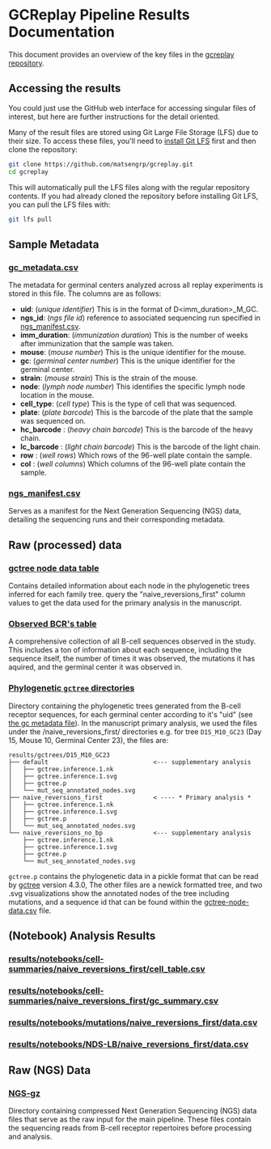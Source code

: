 # GCReplay Pipeline Results Documentation

This document provides an overview of the key files in the [gcreplay repository](https://github.com/matsengrp/gcreplay).

## Accessing the results

You could just use the GitHub web interface for accessing singular files of interest, but  here are further instructions for the detail oriented.

Many of the result files are stored using Git Large File Storage (LFS) due to their size. To access these files, you'll need to [install Git LFS](https://git-lfs.com/) first and then clone the repository:

```bash
git clone https://github.com/matsengrp/gcreplay.git
cd gcreplay
```

This will automatically pull the LFS files along with the regular repository contents. If you had already cloned the repository before installing Git LFS, you can pull the LFS files with:
```bash
git lfs pull
```

## Sample Metadata 

### [gc_metadata.csv](https://github.com/matsengrp/gcreplay/blob/main/gc_metadata.csv)

The metadata for germinal centers analyzed across all replay experiments is stored in this file. The columns are as follows:

- **uid**: (_unique identifier_) This is in the format of D<imm_duration>_M<mouse>_GC<gc>. 
- **ngs_id**: (_ngs file id_) reference to associated sequencing run specified in [ngs_manifest.csv](https://github.com/matsengrp/gcreplay/blob/main/ngs_manifest.csv).
- **imm_duration**: (_immunization duration_) This is the number of weeks after immunization that the sample was taken.
- **mouse**: (_mouse number_) This is the unique identifier for the mouse.
- **gc**: (_germinal center number_) This is the unique identifier for the germinal center.
- **strain**: (_mouse strain_) This is the strain of the mouse.
- **node**: (_lymph node number_) This identifies the specific lymph node location in the mouse.
- **cell_type**: (_cell type_) This is the type of cell that was sequenced.
- **plate**: (_plate barcode_) This is the barcode of the plate that the sample was sequenced on.
- **hc_barcode** : (_heavy chain barcode_) This is the barcode of the heavy chain.
- **lc_barcode** : (_light chain barcode_) This is the barcode of the light chain.
- **row** : (_well rows_) Which rows of the 96-well plate contain the sample.
- **col** : (_well columns_) Which columns of the 96-well plate contain the sample.


### [ngs_manifest.csv](https://github.com/matsengrp/gcreplay/blob/main/ngs_manifest.csv)
Serves as a manifest for the Next Generation Sequencing (NGS) data, detailing the sequencing runs and their corresponding metadata.

## Raw (processed) data

### [gctree node data table](https://github.com/matsengrp/gcreplay/blob/main/results/gctree-node-data.csv)
Contains detailed information about each node in the phylogenetic trees inferred for each family tree. query the "naive_reversions_first" column values to get the data used for the primary analysis in the manuscript.

### [Observed BCR's table](https://github.com/matsengrp/gcreplay/blob/main/results/observed-seqs.csv)
A comprehensive collection of all B-cell sequences observed in the study.
This includes a ton of information about each sequence, including the sequence itself, the number of times it was observed, the mutations it has aquired, and the germinal center it was observed in.

### [Phylogenetic `gctree` directories](https://github.com/matsengrp/gcreplay/blob/main/results/gctrees)

Directory containing the phylogenetic trees generated from the B-cell receptor sequences, for each germinal center according to it's "uid" (see [the gc metadata file](https://github.com/matsengrp/gcreplay/blob/main/gc_metadata.csv)).
In the manuscript primary analysis, we used the files under the /naive_reversions_first/ directories e.g. for tree `D15_M10_GC23` (Day 15, Mouse 10, Germinal Center 23), the files are:

```
results/gctrees/D15_M10_GC23
├── default                             <--- supplementary analysis
│   ├── gctree.inference.1.nk
│   ├── gctree.inference.1.svg
│   ├── gctree.p
│   └── mut_seq_annotated_nodes.svg
├── naive_reversions_first              < ---- * Primary analysis *
│   ├── gctree.inference.1.nk
│   ├── gctree.inference.1.svg
│   ├── gctree.p
│   └── mut_seq_annotated_nodes.svg
└── naive_reversions_no_bp              <--- supplementary analysis
    ├── gctree.inference.1.nk
    ├── gctree.inference.1.svg
    ├── gctree.p
    └── mut_seq_annotated_nodes.svg
```

 `gctree.p` contains the phylogenetic data in a pickle format that can be read by [gctree](https://github.com/matsengrp/gctree) version 4.3.0, The other files are a newick formatted tree, and two .svg visualizations show the annotated nodes of the tree including mutations, and a sequence id that can be found within the [gctree-node-data.csv](https://github.com/matsengrp/gcreplay/blob/main/results/gctree-node-data.csv) file.


## (Notebook) Analysis Results

### [results/notebooks/cell-summaries/naive_reversions_first/cell_table.csv](https://github.com/matsengrp/gcreplay/blob/main/results/notebooks/cell-summaries/naive_reversions_first/cell_table.csv)
<!-- TODO WILL -->

### [results/notebooks/cell-summaries/naive_reversions_first/gc_summary.csv](https://github.com/matsengrp/gcreplay/blob/main/results/notebooks/cell-summaries/naive_reversions_first/gc_summary.csv)
<!-- TODO WILL -->

### [results/notebooks/mutations/naive_reversions_first/data.csv](https://github.com/matsengrp/gcreplay/blob/main/results/notebooks/mutations/naive_reversions_first/data.csv)
<!-- TODO WILL -->

### [results/notebooks/NDS-LB/naive_reversions_first/data.csv](https://github.com/matsengrp/gcreplay/blob/main/results/notebooks/NDS-LB/naive_reversions_first/data.csv)
<!-- TODO WILL -->


## Raw (NGS) Data

### [NGS-gz](https://github.com/matsengrp/gcreplay/blob/main/data/NGS-gz)
Directory containing compressed Next Generation Sequencing (NGS) data files that serve as the raw input for the main pipeline. These files contain the sequencing reads from B-cell receptor repertoires before processing and analysis.
